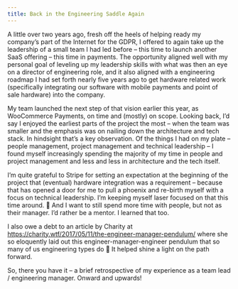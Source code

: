 ```yaml
---
title: Back in the Engineering Saddle Again
---
```


A little over two years ago, fresh off the heels of helping ready my company’s part of the Internet for the GDPR, I offered to again take up the leadership of a small team I had led before &#8211; this time to launch another SaaS offering &#8211; this time in payments. The opportunity aligned well with my personal goal of leveling up my leadership skills with what was then an eye on a director of engineering role, and it also aligned with a engineering roadmap I had set forth nearly five years ago to get hardware related work (specifically integrating our software with mobile payments and point of sale hardware) into the company.



My team launched the next step of that vision earlier this year, as WooCommerce Payments, on time and (mostly) on scope. Looking back, I’d say I enjoyed the earliest parts of the project the most &#8211; when the team was smaller and the emphasis was on nailing down the architecture and tech stack. In hindsight that’s a key observation. Of the things I had on my plate &#8211; people management, project management and technical leadership &#8211; I found myself increasingly spending the majority of my time in people and project management and less and less in architecture and the tech itself.



I’m quite grateful to Stripe for setting an expectation at the beginning of the project that (eventual) hardware integration was a requirement &#8211; because that has opened a door for me to pull a phoenix and re-birth myself with a focus on technical leadership. I’m keeping myself laser focused on that this time around. 🙂 And I want to still spend more time with people, but not as their manager. I’d rather be a mentor. I learned that too.



I also owe a debt to an article by Charity at https://charity.wtf/2017/05/11/the-engineer-manager-pendulum/ where she so eloquently laid out this engineer-manager-engineer pendulum that so many of us engineering types do 🙂 It helped shine a light on the path forward.



So, there you have it &#8211; a brief retrospective of my experience as a team lead / engineering manager. Onward and upwards!
